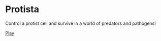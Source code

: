 # Protista

Control a protist cell and survive in a world of predators and pathogens!

[Play](http://wahabs.github.io/Protista)
